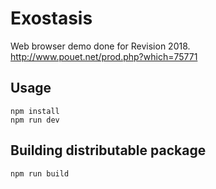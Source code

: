 # Exostasis

Web browser demo done for Revision 2018. http://www.pouet.net/prod.php?which=75771

## Usage

```
npm install
npm run dev
```

## Building distributable package

```
npm run build
```

